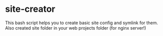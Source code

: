 # site-creator
This bash script helps you to create basic site config and symlink for them. Also created site folder in your web projects folder (for nginx server!)
